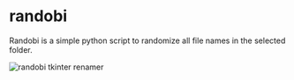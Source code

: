 # randobi

Randobi is a simple python script to randomize all file names in the selected folder.

![randobi tkinter renamer](https://ibin.co/3BalHjuNSfE3.png)


